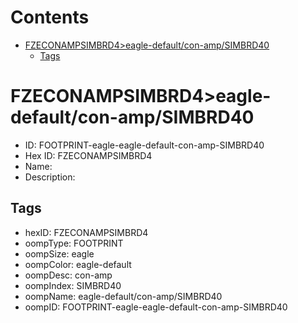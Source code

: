 



Contents
========

* [FZECONAMPSIMBRD4>eagle-default/con-amp/SIMBRD40](#fzeconampsimbrd4eagle-defaultcon-ampsimbrd40)
	* [Tags](#tags)

# FZECONAMPSIMBRD4>eagle-default/con-amp/SIMBRD40

- ID: FOOTPRINT-eagle-eagle-default-con-amp-SIMBRD40
- Hex ID: FZECONAMPSIMBRD4
- Name: 
- Description: 

## Tags

- hexID: FZECONAMPSIMBRD4
- oompType: FOOTPRINT
- oompSize: eagle
- oompColor: eagle-default
- oompDesc: con-amp
- oompIndex: SIMBRD40
- oompName: eagle-default/con-amp/SIMBRD40
- oompID: FOOTPRINT-eagle-eagle-default-con-amp-SIMBRD40

